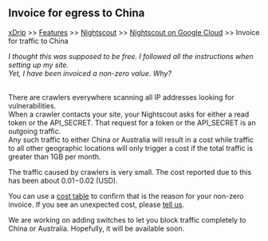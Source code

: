 ## Invoice for egress to China
[xDrip](../../README.md) >> [Features](../Features_page.md) >> [Nightscout](../Nightscout_page.md) >> [Nightscout on Google Cloud](./GoogleCloud.md) >>  Invoice for traffic to China  
  
*I thought this was supposed to be free.  I followed all the instructions when setting up my site.  
Yet, I have been invoiced a non-zero value.  Why?*  
<br/>  
  
There are crawlers everywhere scanning all IP addresses looking for vulnerabilities.  
When a crawler contacts your site, your Nightscout asks for either a read token or the API_SECRET.  That request for a token or the API_SECRET is an outgoing traffic.  
Any such traffic to either China or Australia will result in a cost while traffic to all other geographic locations will only trigger a cost if the total traffic is greater than 1GB per month.  
  
The traffic caused by crawlers is very small.  The cost reported due to this has been about $0.01-$0.02 (USD).  

You can use a [cost table](./CostTable.md) to confirm that is the reason for your non-zero invoice.  If you see an unexpected cost, please [tell us](https://github.com/NightscoutFoundation/xDrip/discussions).  
  
We are working on adding switches to let you block traffic completely to China or Australia.  Hopefully, it will be available soon.     
